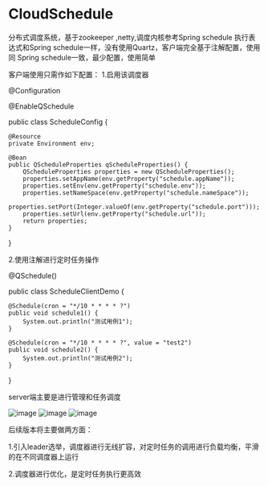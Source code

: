 # CloudSchedule
分布式调度系统，基于zookeeper ,netty,调度内核参考Spring schedule 执行表达式和Spring schedule一样，没有使用Quartz，客户端完全基于注解配置，使用同 Spring schedule一致，最少配置，使用简单


客户端使用只需作如下配置：
1.启用该调度器

@Configuration

@EnableQSchedule

public class ScheduleConfig {

    @Resource
    private Environment env;

    @Bean
    public QScheduleProperties qScheduleProperties() {
        QScheduleProperties properties = new QScheduleProperties();
        properties.setAppName(env.getProperty("schedule.appName"));
        properties.setEnv(env.getProperty("schedule.env"));
        properties.setNameSpace(env.getProperty("schedule.nameSpace"));
        properties.setPort(Integer.valueOf(env.getProperty("schedule.port")));
        properties.setUrl(env.getProperty("schedule.url"));
        return properties;
    }
}

2.使用注解进行定时任务操作


@QSchedule()

public class ScheduleClientDemo {
    
    @Schedule(cron = "*/10 * * * * ?")
    public void schedule1() {
        System.out.println("测试用例1");
    }

    @Schedule(cron = "*/10 * * * * ?", value = "test2")
    public void schedule2() {
        System.out.println("测试用例2");
    }
}


server端主要是进行管理和任务调度

![image](https://github.com/zjpjohn/CloudSchedule/blob/master/img/jietu1.png)
![image](https://github.com/zjpjohn/CloudSchedule/blob/master/img/jietu2.png)
![image](https://github.com/zjpjohn/CloudSchedule/blob/master/img/jietu3.png)



后续版本将主要做两方面：

1.引入leader选举，调度器进行无线扩容，对定时任务的调用进行负载均衡，平滑的在不同调度器上运行

2.调度器进行优化，是定时任务执行更高效

